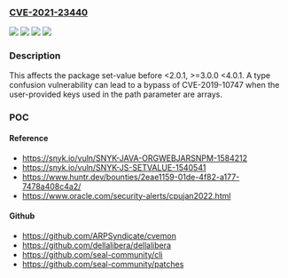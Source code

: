 ### [CVE-2021-23440](https://cve.mitre.org/cgi-bin/cvename.cgi?name=CVE-2021-23440)
![](https://img.shields.io/static/v1?label=Product&message=set-value&color=blue)
![](https://img.shields.io/static/v1?label=Version&message=%3C2.0.1%20&color=brightgreen)
![](https://img.shields.io/static/v1?label=Version&message=%3E%3D3.0.0%20%3C4.0.1%20&color=brightgreen)
![](https://img.shields.io/static/v1?label=Vulnerability&message=Prototype%20Pollution&color=brightgreen)

### Description

This affects the package set-value before <2.0.1, >=3.0.0 <4.0.1. A type confusion vulnerability can lead to a bypass of CVE-2019-10747 when the user-provided keys used in the path parameter are arrays.

### POC

#### Reference
- https://snyk.io/vuln/SNYK-JAVA-ORGWEBJARSNPM-1584212
- https://snyk.io/vuln/SNYK-JS-SETVALUE-1540541
- https://www.huntr.dev/bounties/2eae1159-01de-4f82-a177-7478a408c4a2/
- https://www.oracle.com/security-alerts/cpujan2022.html

#### Github
- https://github.com/ARPSyndicate/cvemon
- https://github.com/dellalibera/dellalibera
- https://github.com/seal-community/cli
- https://github.com/seal-community/patches

